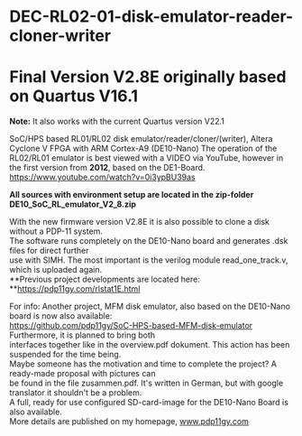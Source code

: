 # DEC-RL02-01-disk-emulator-reader-cloner-writer

# Final Version V2.8E originally based on Quartus V16.1

**Note:** It also works with the current Quartus version V22.1

SoC/HPS based RL01/RL02 disk emulator/reader/cloner/(writer), Altera Cyclone V FPGA with ARM Cortex-A9 (DE10-Nano) 
The operation of the RL02/RL01 emulator is best viewed with a VIDEO via YouTube, however in the first version from **2012**, based on the DE1-Board. https://www.youtube.com/watch?v=0i3ypBU39as
                                                                                                                                              
**All sources with environment setup  are located in the zip-folder DE10_SoC_RL_emulator_V2_8.zip**                                                                                                                                               

With the new firmware version V2.8E it is also possible to clone a disk without a PDP-11 system.                                                        
The software runs completely on the DE10-Nano board and generates .dsk files for direct further                                                       
use with SIMH. The most important is the verilog module read_one_track.v, which is uploaded again.                                                                                                                                                                                                                                         
**Previous project developments are located here: **https://pdp11gy.com/rlstat1E.html                                                               
                                                                                                                    
                                                                                                                    

For info: Another project, MFM disk emulator, also based on the DE10-Nano board is now also available:                   
https://github.com/pdp11gy/SoC-HPS-based-MFM-disk-emulator  Furthermore, it is planned to bring both           
interfaces together like in the overview.pdf dokument. This action has been suspended for the time being.                                
Maybe someone has the motivation and time to complete the project? A ready-made proposal with pictures can                                    
be found in the file zusammen.pdf. It's written in German, but with google translator it shouldn't be a problem.                                                   
A full, ready for use configured SD-card-image for the DE10-Nano Board is also available.                                                                                                                                 
More details are published on my homepage, www.pdp11gy.com
